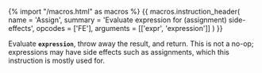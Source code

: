 {% import "/macros.html" as macros %}
{{ macros.instruction_header(
    name = 'Assign',
    summary = 'Evaluate expression for (assignment) side-effects',
    opcodes = ['FE'],
    arguments = [['expr', 'expression']]
) }}

Evaluate **`expression`**, throw away the result, and return. This is not a no-op; expressions may have side effects such as assignments, which this instruction is mostly used for.
